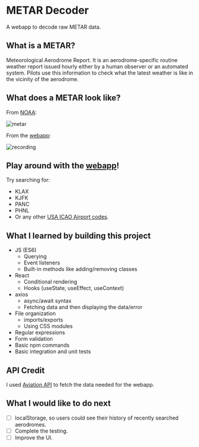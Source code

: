 # METAR Decoder
A webapp to decode raw METAR data.

## What is a METAR?
Meteorological Aerodrome Report.
It is an aerodrome-specific routine weather report issued hourly either by a human observer or an automated system. Pilots use this information to check what the latest weather is like in the vicinity of the aerodrome.

## What does a METAR look like?
From [NOAA](https://www.aviationweather.gov/metar/data?ids=ksfo&format=decoded&date=&hours=0):

![metar](https://user-images.githubusercontent.com/42055941/114629451-3392c080-9c7e-11eb-8952-46d914c44e6f.png)


From the [webapp](https://joshjulius.github.io/aviation-api-metar-react/):

![recording](https://user-images.githubusercontent.com/42055941/114630447-3db5be80-9c80-11eb-8012-bbfdada9b91d.gif)

## Play around with the [webapp](https://joshjulius.github.io/aviation-api-metar-react/)!
Try searching for:
- KLAX
- KJFK
- PANC
- PHNL
- Or any other [USA ICAO Airport codes](https://en.wikipedia.org/wiki/List_of_airports_in_the_United_States).

## What I learned by building this project
- JS (ES6)
  - Querying
  - Event listeners
  - Built-in methods like adding/removing classes
- React
  - Conditional rendering
  - Hooks (useState, useEffect, useContext)
- axios
  - async/await syntax
  - Fetching data and then displaying the data/error
- File organization
  - imports/exports
  - Using CSS modules
- Regular expressions
- Form validation
- Basic npm commands
- Basic integration and unit tests

## API Credit
I used [Aviation API](https://www.aviationapi.com/) to fetch the data needed for the webapp.

## What I would like to do next
- [ ] localStorage, so users could see their history of recently searched aerodromes.
- [ ] Complete the testing.
- [ ] Improve the UI.
